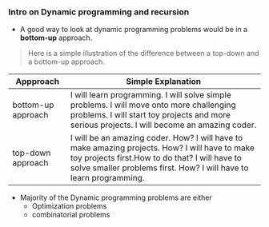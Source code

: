 ### Intro on Dynamic programming and recursion

* A good way to look at dynamic programming problems would be in a **bottom-up** approach. 

> Here is a simple illustration of the difference between a top-down and a bottom-up approach.

Appproach | Simple Explanation
--- | ---
bottom-up approach | I will learn programming. I will solve simple problems. I will move onto more challenging problems. I will start toy projects and more serious projects. I will become an amazing coder.
top-down approach | I will be an amazing coder. How? I will have to make amazing projects. How? I will have to make toy projects first.How to do that? I will have to solve smaller problems first. How? I will have to learn programming.


* Majority of the Dynamic programming problems are either
  * Optimization problems
  * combinatorial problems

